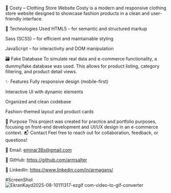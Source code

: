 👗 Costy – Clothing Store Website
Costy is a modern and responsive clothing store website designed to showcase fashion products in a clean and user-friendly interface.

🔧 Technologies Used
HTML5 – for semantic and structured markup

Sass (SCSS) – for efficient and maintainable styling

JavaScript – for interactivity and DOM manipulation

🗃️ Fake Database
To simulate real data and e-commerce functionality, a dummy/fake database was used. This allows for product listing, category filtering, and product detail views.

✨ Features
Fully responsive design (mobile-first)

Interactive UI with dynamic elements

Organized and clean codebase

Fashion-themed layout and product cards

📌 Purpose
This project was created for practice and portfolio purposes, focusing on front-end development and UI/UX design in an e-commerce context.
📬 Contact
Feel free to reach out for collaboration, feedback, or questions!

📧 Email: eminar38s@gmail.com

🔗 GitHub: https://github.com/armsalter

💼 LinkedIn: https://www.linkedin.com/in/armagans/

#ScreenShot
![EkranKayd2025-08-10111317-ezgif com-video-to-gif-converter](https://github.com/user-attachments/assets/40673366-3590-40e6-bb05-818165f7ef8f)



